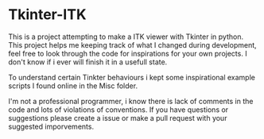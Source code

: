 # Tkinter-ITK
This is a project attempting to make a ITK viewer with Tkinter in python.
This project helps me keeping track of what I changed during development, feel free to look through the code for inspirations for your own projects. I don't know if i ever will finish it in a usefull state. 

To understand certain Tinkter behaviours i kept some inspirational example scripts I found online in the Misc folder.

I'm not a professional programmer, i know there is lack of comments in the code and lots of violations of conventions. If you have questions or suggestions please create a issue or make a pull request with your suggested imporvements.